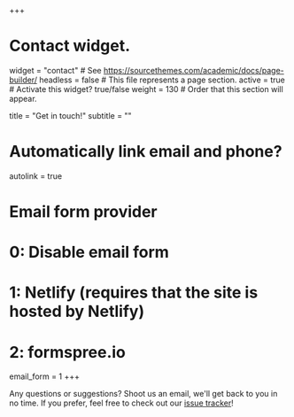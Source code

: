 +++
# Contact widget.
widget = "contact"  # See https://sourcethemes.com/academic/docs/page-builder/
headless = false  # This file represents a page section.
active = true  # Activate this widget? true/false
weight = 130  # Order that this section will appear.

title = "Get in touch!"
subtitle = ""

# Automatically link email and phone?
autolink = true

# Email form provider
#   0: Disable email form
#   1: Netlify (requires that the site is hosted by Netlify)
#   2: formspree.io
email_form = 1
+++

Any questions or suggestions? Shoot us an email, we'll get back to you in no time. If you prefer, feel free to check out our [issue tracker](https://github.com/apazaf/gbpn/issues)!
